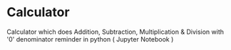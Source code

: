 # Calculator
Calculator which does Addition, Subtraction, Multiplication &amp; Division with '0' denominator reminder in python ( Jupyter Notebook )

